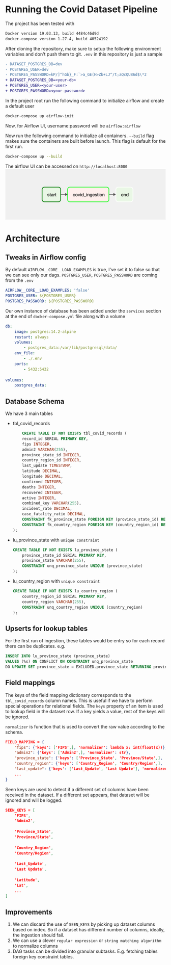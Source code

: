 # Running the Covid Dataset Pipeline
The project has been tested with
 
```sh
Docker version 19.03.13, build 4484c46d9d
docker-compose version 1.27.4, build 40524192
```
After cloning the repository, make sure to setup the following environment variables and don't push them to git. `.env` in this repository is just a sample
```diff
- DATASET_POSTGRES_DB=dev
- POSTGRES_USER=dev
- POSTGRES_PASSWORD=kP/]^hGb}_F:`>a_GE(H>Zb+LJ^/t;aQcQU86d$\*2
+ DATASET_POSTGRES_DB=<your-db>
+ POSTGRES_USER=<your-user>
+ POSTGRES_PASSWORD=<your-password>
```
In the project root run the following command to initialize airflow and create a default user
```sh
docker-compose up airflow-init
```
Now, for Airflow UI, username:password will be `airflow:airflow`

Now run the following command to initialize all containers. `--build` flag makes sure the containers are built before launch. This flag is default for the first run. 
```sh
docker-compose up --build
```
The airflow UI can be accessed on `http://localhost:8080`
![](dag.png)
# Architecture
## Tweaks in Airflow config
By default `AIRFLOW__CORE__LOAD_EXAMPLES` is true, I've set it to false so that we can see only our dags.
`POSTGRES_USER`, `POSTGRES_PASSWORD` are coming from the `.env`
```yaml
AIRFLOW__CORE__LOAD_EXAMPLES: 'false'
POSTGRES_USER: ${POSTGRES_USER}
POSTGRES_PASSWORD: ${POSTGRES_PASSWORD}
```
Our own instance of database has been added under the `services` section at the end of `docker-compose.yml` file along with a volume
```yaml
db:
	image: postgres:14.2-alpine
	restart: always
	volumes:
		- postgres_data:/var/lib/postgresql/data/
	env_file:
		- ./.env
	ports:
		- 5432:5432

volumes:
	postgres_data:
```
## Database Schema
We have 3 main tables
- tbl_covid_records
	```sql
		CREATE TABLE IF NOT EXISTS tbl_covid_records (
		record_id SERIAL PRIMARY KEY,
		fips INTEGER,
		admin2 VARCHAR(255),
		province_state_id INTEGER,
		country_region_id INTEGER,
		last_update TIMESTAMP,
		latitude DECIMAL,
		longitude DECIMAL,
		confirmed INTEGER,
		deaths INTEGER,
		recovered INTEGER,
		active INTEGER,
		combined_key VARCHAR(255),
		incident_rate DECIMAL,
		case_fatality_ratio DECIMAL,
		CONSTRAINT fk_province_state FOREIGN KEY (province_state_id) REFERENCES lu_province_state(province_state_id),
		CONSTRAINT fk_country_region FOREIGN KEY (country_region_id) REFERENCES lu_country_region(country_region_id)
	);
	```
- lu_province_state with `unique constraint`
	```sql
	CREATE TABLE IF NOT EXISTS lu_province_state (
		province_state_id SERIAL PRIMARY KEY,
		province_state VARCHAR(255),
		CONSTRAINT unq_province_state UNIQUE (province_state)
	);
	```
- lu_country_region with `unique constraint`
	```sql
	CREATE TABLE IF NOT EXISTS lu_country_region (
		country_region_id SERIAL PRIMARY KEY,
		country_region VARCHAR(255),
		CONSTRAINT unq_country_region UNIQUE (country_region)
	);
	```
## Upserts for lookup tables
For the first run of ingestion, these tables would be entry so for each record there can be duplicates. e.g.
```sql
INSERT INTO lu_province_state (province_state)
VALUES (%s) ON CONFLICT ON CONSTRAINT unq_province_state
DO UPDATE SET province_state = EXCLUDED.province_state RETURNING province_state_id;
```

## Field mappings
The keys of the field mapping dictionary corresponds to the `tbl_covid_records` column names. This is useful if we have to perform special operations for relational fields. The `keys` property of an item is used to lookup field in the dataset row. If a key yields a value, rest of the keys will be ignored.

`normalizer` is function that is used to convert the raw value according to the schema.
```json
FIELD_MAPPING = {
    "fips": {'keys': ['FIPS',], 'normalizer': lambda x: int(float(x))},
    "admin2": {'keys': ['Admin2',], 'normalizer': str},
    "province_state": {'keys': ['Province_State', 'Province/State',], 'normalizer': str},
    "country_region": {'keys': ['Country_Region', 'Country/Region',], 'normalizer': str},
    "last_update": {'keys': ['Last_Update', 'Last Update'], 'normalizer': str}
	...
}
```

Seen keys are used to detect if a different set of columns have been received in the dataset. If a different set appears, that dataset will be ignored and will be logged.

```json
SEEN_KEYS = [
    'FIPS',
    'Admin2',

    'Province_State',
    'Province/State',

    'Country_Region',
    'Country/Region',

    'Last_Update',
    'Last Update',

    'Latitude',
    'Lat',
	...
]
```

## Improvements
1. We can discard the use of `SEEN_KEYS` by picking up dataset columns based on index. So if a dataset has different number of columns, ideally, the ingestion should fail.
2. We can use a clever `regular expression` or `string matching algorithm` to normalize columns
3. DAG tasks can be divided into granular subtasks. E.g. fetching tables foreign key constraint tables.